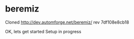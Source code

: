 # beremiz
Cloned http://dev.automforge.net/beremiz/ rev 7df108e8cb18

OK, lets get started
Setup in progress
